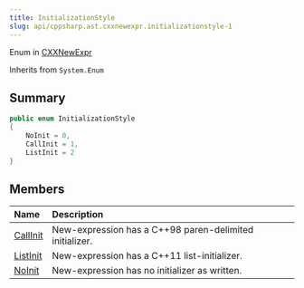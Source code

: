 ```yaml
---
title: InitializationStyle
slug: api/cppsharp.ast.cxxnewexpr.initializationstyle-1
---
```

Enum in [CXXNewExpr](/api/cppsharp/ast/cxxnewexpr)

Inherits from `System.Enum`

## Summary



```csharp
public enum InitializationStyle
{
    NoInit = 0,
    CallInit = 1,
    ListInit = 2
}
```

## Members

|Name|Description|
|:---|:---|
|[CallInit](/api/cppsharp/ast/cxxnewexpr/initializationstyle/callinit)|New-expression has a C++98 paren-delimited initializer.|
|[ListInit](/api/cppsharp/ast/cxxnewexpr/initializationstyle/listinit)|New-expression has a C++11 list-initializer.|
|[NoInit](/api/cppsharp/ast/cxxnewexpr/initializationstyle/noinit)|New-expression has no initializer as written.|

